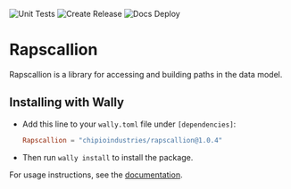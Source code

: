 ![Unit Tests](https://github.com/chipioindustries/rapscallion/actions/workflows/ci.yml/badge.svg)
![Create Release](https://github.com/chipioindustries/rapscallion/actions/workflows/release.yml/badge.svg)
![Docs Deploy](https://github.com/chipioindustries/rapscallion/actions/workflows/docs-deploy.yml/badge.svg)

# Rapscallion

Rapscallion is a library for accessing and building paths in the data model.

## Installing with Wally

* Add this line to your `wally.toml` file under `[dependencies]`:

	```toml
	Rapscallion = "chipioindustries/rapscallion@1.0.4"
	```

* Then run `wally install` to install the package.

For usage instructions, see the [documentation](https://chipioindustries.github.io/rapscallion).
